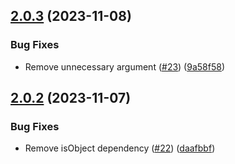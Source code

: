 ## [2.0.3](https://github.com/mparticle-integrations/mparticle-javascript-integration-criteo/compare/v2.0.2...v2.0.3) (2023-11-08)


### Bug Fixes

* Remove unnecessary argument ([#23](https://github.com/mparticle-integrations/mparticle-javascript-integration-criteo/issues/23)) ([9a58f58](https://github.com/mparticle-integrations/mparticle-javascript-integration-criteo/commit/9a58f58792252a849f2c621ef7faf7f7e7ff9ac1))

## [2.0.2](https://github.com/mparticle-integrations/mparticle-javascript-integration-criteo/compare/v2.0.1...v2.0.2) (2023-11-07)


### Bug Fixes

* Remove isObject dependency ([#22](https://github.com/mparticle-integrations/mparticle-javascript-integration-criteo/issues/22)) ([daafbbf](https://github.com/mparticle-integrations/mparticle-javascript-integration-criteo/commit/daafbbf0dbe64fcc0946a8232bd4af90cf5734dc))

